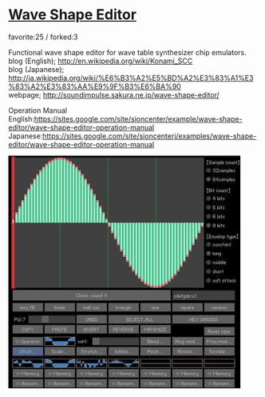 # [Wave Shape Editor](http://wonderfl.net/c/lgUJ)

favorite:25 / forked:3

Functional wave shape editor for wave table synthesizer chip emulators.  
blog (English); http://en.wikipedia.org/wiki/Konami_SCC  
blog (Japanese); http://ja.wikipedia.org/wiki/%E6%B3%A2%E5%BD%A2%E3%83%A1%E3%83%A2%E3%83%AA%E9%9F%B3%E6%BA%90  
webpage; http://soundimpulse.sakura.ne.jp/wave-shape-editor/  
  
Operation Manual  
English:https://sites.google.com/site/sioncenter/example/wave-shape-editor/wave-shape-editor-operation-manual  
Japanese:https://sites.google.com/site/sioncenterj/examples/wave-shape-editor/wave-shape-editor-operation-manual

![thumbnail](./thumbnail.jpg)